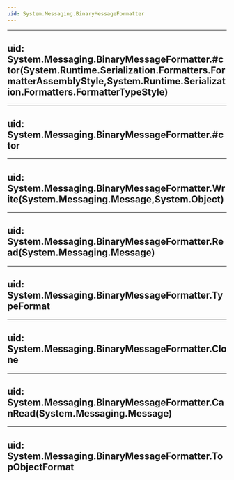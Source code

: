 ```yaml
---
uid: System.Messaging.BinaryMessageFormatter
---
```


---
uid: System.Messaging.BinaryMessageFormatter.#ctor(System.Runtime.Serialization.Formatters.FormatterAssemblyStyle,System.Runtime.Serialization.Formatters.FormatterTypeStyle)
---

---
uid: System.Messaging.BinaryMessageFormatter.#ctor
---

---
uid: System.Messaging.BinaryMessageFormatter.Write(System.Messaging.Message,System.Object)
---

---
uid: System.Messaging.BinaryMessageFormatter.Read(System.Messaging.Message)
---

---
uid: System.Messaging.BinaryMessageFormatter.TypeFormat
---

---
uid: System.Messaging.BinaryMessageFormatter.Clone
---

---
uid: System.Messaging.BinaryMessageFormatter.CanRead(System.Messaging.Message)
---

---
uid: System.Messaging.BinaryMessageFormatter.TopObjectFormat
---
